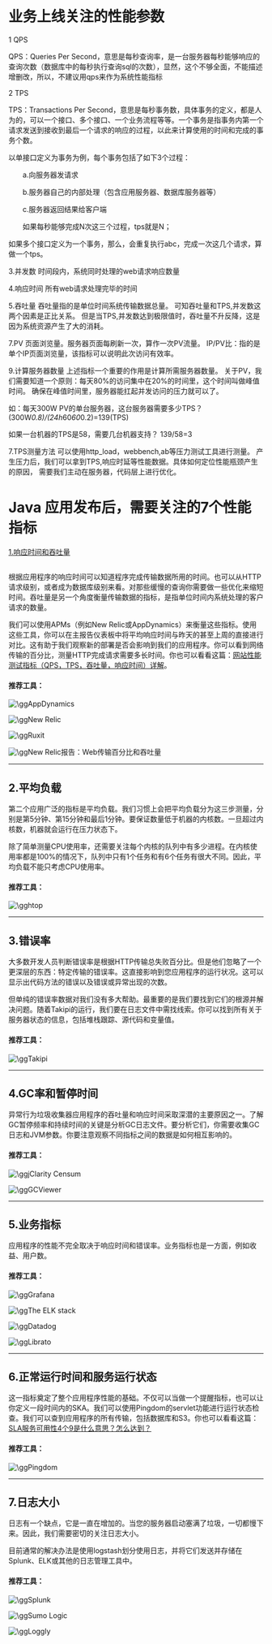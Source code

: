 # 业务上线关注的性能参数



1 QPS

 QPS：Queries Per Second，意思是每秒查询率，是一台服务器每秒能够响应的查询次数（数据库中的每秒执行查询sql的次数），显然，这个不够全面，不能描述增删改，所以，不建议用qps来作为系统性能指标 

2 TPS

TPS：Transactions Per Second，意思是每秒事务数，具体事务的定义，都是人为的，可以一个接口、多个接口、一个业务流程等等。一个事务是指事务内第一个请求发送到接收到最后一个请求的响应的过程，以此来计算使用的时间和完成的事务个数。

以单接口定义为事务为例，每个事务包括了如下3个过程：

　　a.向服务器发请求

　　b.服务器自己的内部处理（包含应用服务器、数据库服务器等）

　　c.服务器返回结果给客户端

　　如果每秒能够完成N次这三个过程，tps就是N；

如果多个接口定义为一个事务，那么，会重复执行abc，完成一次这几个请求，算做一个tps。

3.并发数
时间段内，系统同时处理的web请求响应数量

4.响应时间
所有web请求处理完毕的时间

5.吞吐量
吞吐量指的是单位时间系统传输数据总量。
可知吞吐量和TPS,并发数这两个因素是正比关系。
但是当TPS,并发数达到极限值时，吞吐量不升反降，这是因为系统资源产生了大的消耗。

7.PV
页面浏览量。服务器页面每刷新一次，算作一次PV流量。
IP/PV比：指的是单个IP页面浏览量，该指标可以说明此次访问有效率。

9.计算服务器数量
上述指标一个重要的作用是计算所需服务器数量。
关于PV，我们需要知道一个原则：每天80%的访问集中在20%的时间里，这个时间叫做峰值时间。
确保在峰值时间里，服务器能扛起并发访问的压力就可以了。

如：每天300W PV的单台服务器，这台服务器需要多少TPS？
(300W*0.8)/(24h*60*60*0.2)=139(TPS)

如果一台机器的TPS是58，需要几台机器支持？
139/58=3

7.TPS测量方法
可以使用http_load，webbench,ab等压力测试工具进行测量。
产生压力后，我们可以拿到TPS,响应时延等性能数据。具体如何定位性能瓶颈产生的原因，
需要我们主动在服务器，代码层上进行优化。

# Java 应用发布后，需要关注的7个性能指标

 [1.响应时间和吞吐量](http://mp.weixin.qq.com/s?__biz=MzI3ODcxMzQzMw==&mid=2247484873&idx=1&sn=29b53be1cf632d78b52a0cd78532e3a1&chksm=eb5380ffdc2409e95183b57d2a931f44eec754a9c6b545d177e2f0590e0b023d230611a07faa&scene=21#wechat_redirect)

##  

根据应用程序的响应时间可以知道程序完成传输数据所用的时间。也可以从HTTP请求级别，或者成为数据库级别来看。对那些缓慢的查询你需要做一些优化来缩短时间。吞吐量是另一个角度衡量传输数据的指标，是指单位时间内系统处理的客户请求的数量。

我们可以使用APMs（例如New Relic或AppDynamics）来衡量这些指标。使用这些工具，你可以在主报告仪表板中将平均响应时间与昨天的甚至上周的直接进行对比。这有助于我们观察新的部署是否会影响到我们的应用程序。你可以看到网络传输的百分比，测量HTTP完成请求需要多长时间。你也可以看看这篇：[网站性能测试指标（QPS，TPS，吞吐量，响应时间）详解](http://mp.weixin.qq.com/s?__biz=MzI3ODcxMzQzMw==&mid=2247484873&idx=1&sn=29b53be1cf632d78b52a0cd78532e3a1&chksm=eb5380ffdc2409e95183b57d2a931f44eec754a9c6b545d177e2f0590e0b023d230611a07faa&scene=21#wechat_redirect)。

 

#### 推荐工具：

![\gg ](https://math.jianshu.com/math?formula=%5Cgg%20)AppDynamics

![\gg ](https://math.jianshu.com/math?formula=%5Cgg%20)New Relic

![\gg ](https://math.jianshu.com/math?formula=%5Cgg%20)Ruxit

![\gg ](https://math.jianshu.com/math?formula=%5Cgg%20)New Relic报告：Web传输百分比和吞吐量

 

------

## 2.平均负载

 

第二个应用广泛的指标是平均负载。我们习惯上会把平均负载分为这三步测量，分别是第5分钟、第15分钟和最后1分钟。要保证数量低于机器的内核数。一旦超过内核数，机器就会运行在压力状态下。

除了简单测量CPU使用率，还需要关注每个内核的队列中有多少进程。在内核使用率都是100%的情况下，队列中只有1个任务和有6个任务有很大不同。因此，平均负载不能只考虑CPU使用率。

 

#### 推荐工具：

![\gg ](https://math.jianshu.com/math?formula=%5Cgg%20)htop

 

------

## 3.错误率

 

大多数开发人员判断错误率是根据HTTP传输总失败百分比。但是他们忽略了一个更深层的东西：特定传输的错误率。这直接影响到您应用程序的运行状况。这可以显示出代码方法的错误以及错误或异常出现的次数。

但单纯的错误率数据对我们没有多大帮助。最重要的是我们要找到它们的根源并解决问题。随着Takipi的运行，我们要在日志文件中需找线索。你可以找到所有关于服务器状态的信息，包括堆栈跟踪、源代码和变量值。

 

#### 推荐工具：

![\gg ](https://math.jianshu.com/math?formula=%5Cgg%20)Takipi

 

------

## 4.GC率和暂停时间

 

异常行为垃圾收集器应用程序的吞吐量和响应时间采取深潜的主要原因之一。了解GC暂停频率和持续时间的关键是分析GC日志文件。要分析它们，你需要收集GC日志和JVM参数。你要注意观察不同指标之间的数据是如何相互影响的。

 

#### 推荐工具：

![\gg ](https://math.jianshu.com/math?formula=%5Cgg%20)jClarity Censum

![\gg ](https://math.jianshu.com/math?formula=%5Cgg%20)GCViewer

 

------

## 5.业务指标

 

应用程序的性能不完全取决于响应时间和错误率。业务指标也是一方面，例如收益、用户数。

 

#### 推荐工具：

![\gg ](https://math.jianshu.com/math?formula=%5Cgg%20)Grafana

![\gg ](https://math.jianshu.com/math?formula=%5Cgg%20)The ELK stack

![\gg ](https://math.jianshu.com/math?formula=%5Cgg%20)Datadog

![\gg ](https://math.jianshu.com/math?formula=%5Cgg%20)Librato

 

------

## 6.正常运行时间和服务运行状态

 

这一指标奠定了整个应用程序性能的基础。不仅可以当做一个提醒指标，也可以让你定义一段时间内的SKA。我们可以使用Pingdom的servlet功能进行运行状态检查。我们可以查到应用程序的所有传输，包括数据库和S3。你也可以看看这篇：[SLA服务可用性4个9是什么意思？怎么达到？](http://mp.weixin.qq.com/s?__biz=MzI3ODcxMzQzMw==&mid=2247485120&idx=1&sn=9b41d713eda47ca6e0f545b7d8753498&chksm=eb5383f6dc240ae0fc4ad87ff9fca94ab71b22ca5ca1cefaafecd7cb9b85b32975ddbe0c1e48&scene=21#wechat_redirect)

 

#### 推荐工具：

![\gg ](https://math.jianshu.com/math?formula=%5Cgg%20)Pingdom

 

------

## 7.日志大小

 

日志有一个缺点，它是一直在增加的。当您的服务器启动塞满了垃圾，一切都慢下来。因此，我们需要密切的关注日志大小。

目前通常的解决办法是使用logstash划分使用日志，并将它们发送并存储在Splunk、ELK或其他的日志管理工具中。

 

#### 推荐工具：

![\gg ](https://math.jianshu.com/math?formula=%5Cgg%20)Splunk

![\gg ](https://math.jianshu.com/math?formula=%5Cgg%20)Sumo Logic

![\gg ](https://math.jianshu.com/math?formula=%5Cgg%20)Loggly
